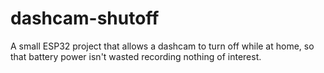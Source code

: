 # dashcam-shutoff
 A small ESP32 project that allows a dashcam to turn off while at home, so that battery power isn't wasted recording nothing of interest.
